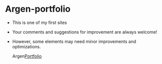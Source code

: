 # Argen-portfolio
- This is one of my first sites
* Your comments and suggestions for improvement are always welcome!
+ However, some elements may need minor improvements and optimizations.

  Argen[Portfolio]()
